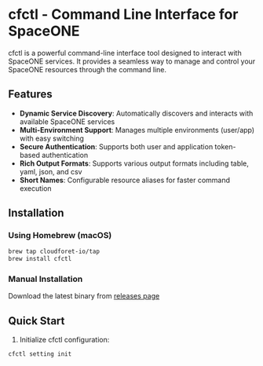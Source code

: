 # cfctl - Command Line Interface for SpaceONE

cfctl is a powerful command-line interface tool designed to interact with SpaceONE services. It provides a seamless way to manage and control your SpaceONE resources through the command line.

## Features

- **Dynamic Service Discovery**: Automatically discovers and interacts with available SpaceONE services
- **Multi-Environment Support**: Manages multiple environments (user/app) with easy switching
- **Secure Authentication**: Supports both user and application token-based authentication
- **Rich Output Formats**: Supports various output formats including table, yaml, json, and csv
- **Short Names**: Configurable resource aliases for faster command execution

## Installation

### Using Homebrew (macOS)

```bash
brew tap cloudforet-io/tap
brew install cfctl
```

### Manual Installation

Download the latest binary from [releases page](https://github.com/cloudforet-io/cfctl/releases)

## Quick Start

1. Initialize cfctl configuration:

```bash
cfctl setting init
```
